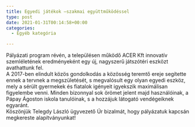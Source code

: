 ```yaml
---
title: Egyedi játékok –szakmai együttműködéssel
type: post
date: 2021-01-31T00:14:58+00:00
categories:
  - Egyéb kategória

---
```

Pályázati program révén, a településen működő ACER Kft innovatív szemléletének eredményeként egy új, nagyszerű játszótéri eszközt avathattunk fel.  
A 2017-ben elindult közös gondolkodás a közösség teremtő ereje segítette ennek a tervnek a megszületését, s megvalósult egy olyan egyedi eszköz, mely a sérült gyermekek és fiatalok igényeit igyekszik maximálisan figyelembe venni. Minden bizonnyal sok örömet jelent majd használóinak, a Pápay Ágoston iskola tanulóinak, s a hozzájuk látogató vendégeiknek egyaránt.  
Köszönjük Telegdy László ügyvezető Úr bizalmát, hogy pályázatuk kapcsán megkereste alapítványunkat!

